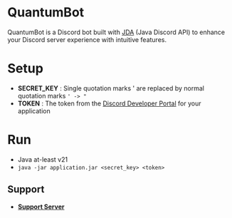 # QuantumBot

QuantumBot is a Discord bot built with [JDA](https://jda.wiki/using-jda/getting-started/) (Java Discord API) to enhance your Discord server experience with intuitive features.

# Setup

- **SECRET_KEY** : Single quotation marks ' are replaced by normal quotation marks `' -> "`
- **TOKEN** : The token from the [Discord Developer Portal](https://discord.com/developers/applications) for your application

# Run

- Java at-least v21
- `java -jar application.jar <secret_key> <token>`


## Support

- **[Support Server](https://discord.gg/aWPJkkghwh)**